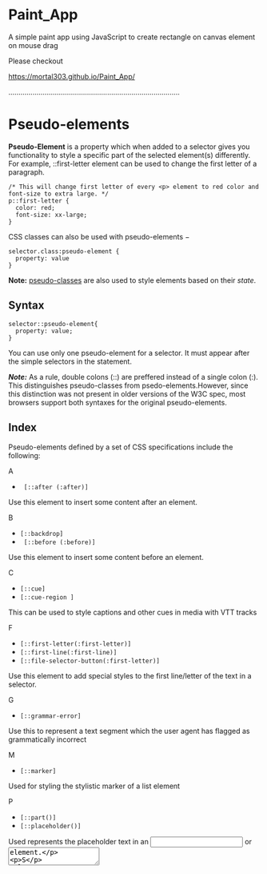 # Paint_App
A simple paint app using JavaScript to create rectangle on canvas element on mouse drag

Please checkout

https://mortal303.github.io/Paint_App/


.....................................................................................

# Pseudo-elements

**Pseudo-Element** is a property which when added to a selector gives you functionality to style a specific part of the selected element(s) differently. For example, ::first-letter element can be used to change the first letter of a paragraph.

```
/* This will change first letter of every <p> element to red color and font-size to extra large. */
p::first-letter {
  color: red;
  font-size: xx-large;
}
```

CSS classes can also be used with pseudo-elements −
```
selector.class:pseudo-element {
  property: value
}
```


**Note:** [pseudo-classes](https://developer.mozilla.org/en-US/docs/Web/CSS/Pseudo-classes) are also used to style elements based on their *state*.

## Syntax

```    
selector::pseudo-element{
  property: value;
}  
```
You can use only one pseudo-element for a selector. It must appear after the simple selectors in the statement.


***Note:*** As a rule, double colons (::) are preffered instead of a single colon (:). This distinguishes pseudo-classes from psedo-elements.However, since this distinction was not present in older versions of the W3C spec, most browsers support both syntaxes for the original pseudo-elements.

## Index
Pseudo-elements defined by a set of CSS specifications include the following:

A 
    
   -    ``` [::after (:after)]```
   
   Use this element to insert some content after an element.

B
    
   -   ```[::backdrop]```
   -   ``` [::before (:before)]```

Use this element to insert some content before an element.
     
C  

   -    ``` [::cue] ``` 
   -    ``` [::cue-region ] ``` 

This can be used to style captions and other cues in media with VTT tracks

F

   -    ``` [::first-letter(:first-letter)] ``` 
   -    ``` [::first-line(:first-line)] ```
   -    ``` [::file-selector-button(:first-letter)] ```

Use this element to add special styles to the first line/letter of the text in a selector.


G

   -  ``` [::grammar-error] ```

Use this to represent a text segment which the user agent has flagged as grammatically incorrect


M

   -    ``` [::marker] ```

Used for styling the stylistic marker of a list element
   
   
P

   -    ``` [::part()] ```
   -    ``` [::placeholder()] ```

Used represents the placeholder text in an <input> or <textarea> element.
    
S

   -    ``` [::selection] ```
   -    ``` [::slotted()] ```
   -    ``` [::spelling-error] ```
  
 Used to represents a text segment which the user agent has flagged as incorrectly spelled
 
T

   -   ```  [::target-text] ```
  
  It allows authors to choose how to highlight that section of text
 
 
## Refrence

- [MDN Documentation](https://developer.mozilla.org/en-US/docs/Web/CSS/Pseudo-elements)
- [W3 School Docs](https://www.w3schools.com/css/css_pseudo_elements.asp)
